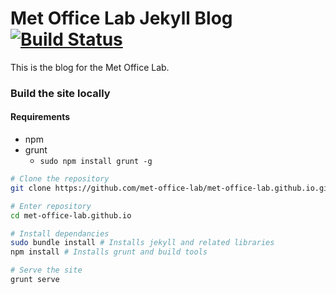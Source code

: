 # Met Office Lab Jekyll Blog [![Build Status](https://travis-ci.org/met-office-lab/met-office-lab.github.io.svg)](https://travis-ci.org/met-office-lab/met-office-lab.github.io)

This is the blog for the Met Office Lab.

### Build the site locally

#### Requirements
 * npm
 * grunt
   * `sudo npm install grunt -g`

```bash
# Clone the repository
git clone https://github.com/met-office-lab/met-office-lab.github.io.git

# Enter repository
cd met-office-lab.github.io

# Install dependancies
sudo bundle install # Installs jekyll and related libraries
npm install # Installs grunt and build tools

# Serve the site
grunt serve
```

